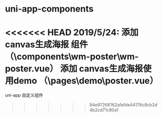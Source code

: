 # uni-app-components
<<<<<<< HEAD
2019/5/24:
    添加 canvas生成海报 组件    （\components\wm-poster\wm-poster.vue）
    添加 canvas生成海报使用demo     （\pages\demo\poster.vue）
=======
uni-app  自定义组件
>>>>>>> 94e97266162afafde44176c8cb2d4b2cd71c80a1
